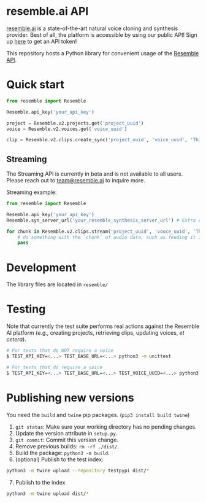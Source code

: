 # resemble.ai API

[resemble.ai](https://resemble.ai) is a state-of-the-art natural voice cloning and synthesis provider. Best of all, the platform is accessible by using our public API! Sign up [here](https://app.resemble.ai) to get an API token!

This repository hosts a Python library for convenient usage of the [Resemble API](https://docs.resemble.ai).


# Quick start

```python
from resemble import Resemble

Resemble.api_key('your_api_key')

project = Resemble.v2.projects.get('project_uuid')
voice = Resemble.v2.voices.get('voice_uuid')

clip = Resemble.v2.clips.create_sync('project_uuid', 'voice_uuid', 'This is a test')
```

## Streaming
The Streaming API is currently in beta and is not available to all users. Please reach out to team@resemble.ai to inquire more.

Streaming example:
```python
from resemble import Resemble

Resemble.api_key('your_api_key')
Resemble.syn_server_url('your_resemble_synthesis_server_url') # Extra configuration required for streaming

for chunk in Resemble.v2.clips.stream('project_uuid', 'vouce_uuid', 'This is a test'):
    # do something with the `chunk` of audio data, such as feeding it into a streaming audio player
    pass
```

# Development

The library files are located in `resemble/`

# Testing

Note that currently the test suite performs real actions against the Resemble AI platform (e.g., creating projects, retrieving clips, updating voices, _et cetera_).

```bash
# For tests that do NOT require a voice
$ TEST_API_KEY=<...> TEST_BASE_URL=<...> python3 -m unittest

# For tests that do require a voice
$ TEST_API_KEY=<...> TEST_BASE_URL=<...> TEST_VOICE_UUID=<...> python3 -m unittest
```

# Publishing new versions

You need the `build` and `twine` pip packages. (`pip3 install build twine`)

1. `git status`: Make sure your working directory has no pending changes.
2. Update the version attribute in `setup.py`.
3. `git commit`: Commit this version change.
4. Remove previous builds: `rm -rf ./dist/`.
5. Build the package: `python3 -m build`.
6. (optional) Publish to the test index:
  ```sh
  python3 -m twine upload --repository testpypi dist/*
  ```
7. Publish to the index
  ```sh
  python3 -m twine upload dist/*
  ```
